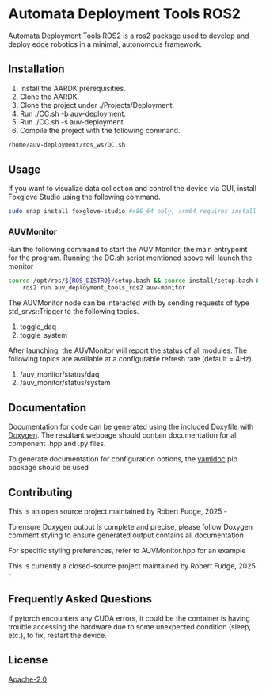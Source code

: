 # Automata Deployment Tools ROS2

Automata Deployment Tools ROS2 is a ros2 package used to develop and deploy edge robotics in a minimal, autonomous framework.

## Installation
1. Install the AARDK prerequisities.
2. Clone the AARDK.
5. Clone the project under ./Projects/Deployment.
3. Run ./CC.sh -b auv-deployment.
4. Run ./CC.sh -s auv-deployment.
6. Compile the project with the following command.

```bash
/home/auv-deployment/ros_ws/DC.sh
```

## Usage
If you want to visualize data collection and control the device via GUI, install Foxglove Studio using the following command.

```bash
sudo snap install foxglove-studio #x86_64 only, arm64 requires install with dpkg
```

### AUVMonitor
Run the following command to start the AUV Monitor, the main entrypoint for the program. Running the DC.sh script mentioned above will launch the monitor

```bash
source /opt/ros/${ROS_DISTRO}/setup.bash && source install/setup.bash && \
    ros2 run auv_deployment_tools_ros2 auv-monitor
```

The AUVMonitor node can be interacted with by sending requests of type std_srvs::Trigger
to the following topics.

1. toggle_daq
2. toggle_system

After launching, the AUVMonitor will report the status of all modules. The following topics
are available at a configurable refresh rate (default = 4Hz).

1. /auv_monitor/status/daq
2. /auv_monitor/status/system

## Documentation
Documentation for code can be generated using the included Doxyfile with [Doxygen](https://www.doxygen.nl/). The resultant webpage should contain documentation for all component .hpp and .py files.

To generate documentation for configuration options, the [yamldoc](http://chrisbcole.me/yamldoc/) pip package should be used

## Contributing
This is an open source project maintained by Robert Fudge, 2025 -

To ensure Doxygen output is complete and precise, please follow Doxygen comment styling to ensure generated output contains all documentation

For specific styling preferences, refer to AUVMonitor.hpp for an example

This is currently a closed-source project maintained by Robert Fudge, 2025 -

## Frequently Asked Questions
If pytorch encounters any CUDA errors, it could be the container is having trouble accessing the hardware due to some unexpected condition (sleep, etc.), to fix, restart the device.

## License
[Apache-2.0](https://choosealicense.com/licenses/apache-2.0/)